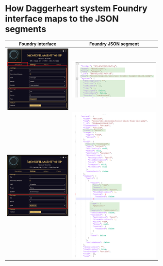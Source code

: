 # How Daggerheart system Foundry interface maps to the JSON segments

| Foundry interface | Foundry JSON segment |
| --- | --- |
| ![Basic information](item-base.png) | ![Basic Item JSON](item-base-json.png) |
| ![Attack and Damage](item-attack.png) | ![Basic Attack and Damage JSON](item-attack-json.png) |
